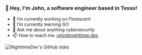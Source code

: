 ### 👋 Hey, I'm John, a software engineer based in Texas!
- 🔭 I’m currently working on Florescent
- 🌱 I’m currently learning GO
- 💬 Ask me about anything cybersecurity
- 📫 How to reach me: john@nighttime.dev

![NighttimeDev's GitHub stats](https://github-readme-stats.vercel.app/api?username=NighttimeDev&show_icons=true&theme=nord)
